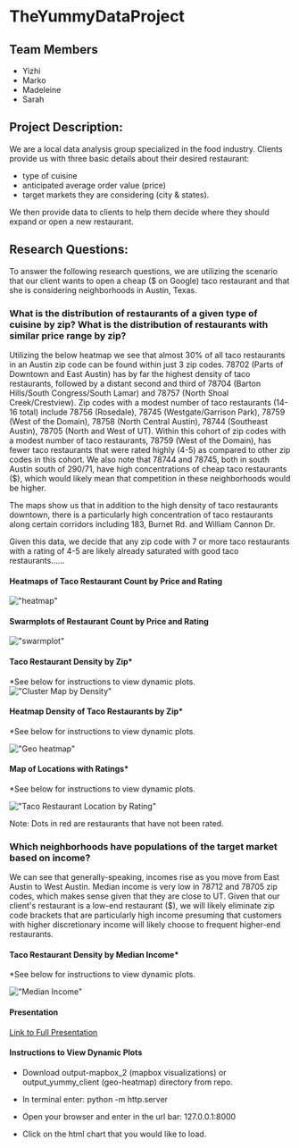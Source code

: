 # TheYummyDataProject


<h2>Team Members</h2> 

- Yizhi
- Marko
- Madeleine
- Sarah

<h2>Project Description:</h2> 
We are a local data analysis group specialized in the food industry.
Clients provide us with three basic details about their desired restaurant:

- type of cuisine
- anticipated average order value (price)
- target markets they are considering (city & states).

We then provide data to clients to help them decide where they should expand or open a new restaurant.

<h2>Research Questions:</h2>

To answer the following research questions, we are utilizing the scenario that our client wants to open a cheap ($ on Google) taco restaurant and that she is considering neighborhoods in Austin, Texas.

<h3>What is the distribution of restaurants of a given type of cuisine by zip? What is the distribution of restaurants with similar price range by zip? </h3>

Utilizing the below heatmap we see that almost 30% of all taco restaurants in an Austin zip code can be found within just 3 zip codes.  78702 (Parts of Downtown and East Austin) has by far the highest density of taco restaurants, followed by a distant second and third of 78704 (Barton Hills/South Congress/South Lamar) and 78757 (North Shoal Creek/Crestview). Zip codes with a modest number of taco restaurants (14-16 total) include 78756 (Rosedale), 78745 (Westgate/Garrison Park), 78759 (West of the Domain), 78758 (North Central Austin), 78744 (Southeast Austin), 78705 (North and West of UT). Within this cohort of zip codes with a modest number of taco restaurants, 78759 (West of the Domain), has fewer taco restaurants that were rated highly (4-5) as compared to other zip codes in this cohort. We also note that 78744 and 78745, both in south Austin south of 290/71, have high concentrations of cheap taco restaurants ($), which would likely mean that competition in these neighborhoods would be higher. 

The maps show us that in addition to the high density of taco restaurants downtown, there is a particularly high concentration of taco restaurants along certain corridors including 183, Burnet Rd. and William Cannon Dr. 

Given this data, we decide that any zip code with 7 or more taco restaurants with a rating of 4-5 are likely already saturated with good taco restaurants......

<h4>Heatmaps of Taco Restaurant Count by Price and Rating</h4>

!["heatmap"](https://raw.githubusercontent.com/MadeleineC/TheYummyDataProject/master/output_yummy_client/Heatmap%20of%20taco%20restaurants%20by%20zipcode%20in%20Austin%2C%20TX.png)

<h4>Swarmplots of Restaurant Count by Price and Rating</h4>


!["swarmplot"](https://raw.githubusercontent.com/MadeleineC/TheYummyDataProject/master/output_yummy_client/Swarmplot%20of%20taco%20restaurants%20by%20zipcode%20in%20Austin%2C%20TX.png)

<h4>Taco Restaurant Density by Zip*</h4>

*See below for instructions to view dynamic plots.
!["Cluster Map by Density"](https://raw.githubusercontent.com/MadeleineC/TheYummyDataProject/master/Screen%20Shot%202018-03-14%20at%2011.12.22%20AM.png)

<h4>Heatmap Density of Taco Restaurants by Zip*</h4>

*See below for instructions to view dynamic plots.

!["Geo heatmap"](https://raw.githubusercontent.com/MadeleineC/TheYummyDataProject/master/Screen%20Shot%202018-03-14%20at%2011.38.44%20AM.png)

<h4>Map of Locations with Ratings*</h4>

*See below for instructions to view dynamic plots.

!["Taco Restaurant Location by Rating"](https://raw.githubusercontent.com/MadeleineC/TheYummyDataProject/master/Screen%20Shot%202018-03-14%20at%2011.09.00%20AM.png)

Note: Dots in red are restaurants that have not been rated.

<h3>Which neighborhoods have populations of the target market based on income? </h3>

We can see that generally-speaking, incomes rise as you move from East Austin to West Austin.  Median income is very low in 78712 and 78705 zip codes, which makes sense given that they are close to UT.  Given that our client's restaurant is a low-end restaurant ($), we will likely eliminate zip code brackets that are particularly high income presuming that customers with higher discretionary income will likely choose to frequent higher-end restaurants.

<h4>Taco Restaurant Density by Median Income*</h4>

*See below for instructions to view dynamic plots.

!["Median Income"](https://raw.githubusercontent.com/MadeleineC/TheYummyDataProject/master/Screen%20Shot%202018-03-14%20at%2011.07.41%20AM.png)

<h4>Presentation</h4>

[Link to Full Presentation](https://docs.google.com/presentation/d/1QLDXyW-qr9dcxX0ToU_s7tcpmEPBAlRHW_dnaCM8Bas/edit#slide=id.p)

<h4> Instructions to View Dynamic Plots </h4>

- Download output-mapbox_2 (mapbox visualizations) or output_yummy_client (geo-heatmap) directory from repo.

- In terminal enter: python -m http.server

- Open your browser and enter in the url bar: 127.0.0.1:8000

- Click on the html chart that you would like to load.
